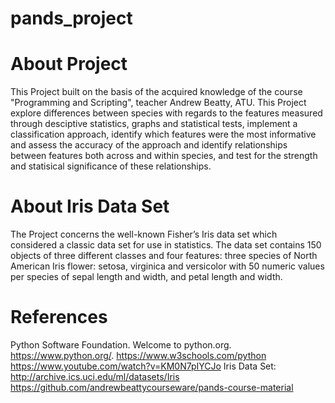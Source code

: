 # pands_project

# About Project
This Project built on the basis of the acquired knowledge of the course "Programming and Scripting", teacher Andrew Beatty, ATU. 
This Project explore differences between species with regards to the features measured through desciptive statistics, graphs and statistical tests, implement a classification approach, identify which features were the most informative and assess the accuracy of the approach
and identify relationships between features both across and within species, and test for the strength and statisical significance of these relationships.

# About Iris Data Set 
The Project concerns the well-known Fisher’s Iris data set which considered a classic data set for use in statistics. The data set contains 150 objects of three different classes and four features: three species of North American Iris flower: setosa, virginica and versicolor with 50 numeric values per species of sepal length and width, and petal length and width.



# References
Python Software Foundation. Welcome to python.org. https://www.python.org/.
https://www.w3schools.com/python
https://www.youtube.com/watch?v=KM0N7pIYCJo
Iris Data Set: http://archive.ics.uci.edu/ml/datasets/Iris
https://github.com/andrewbeattycourseware/pands-course-material
[](https://github.com/ianmcloughlin/mywork)


